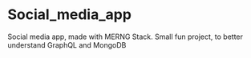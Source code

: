 # Social_media_app
Social media app, made with MERNG Stack.
Small fun project, to better understand GraphQL and MongoDB
